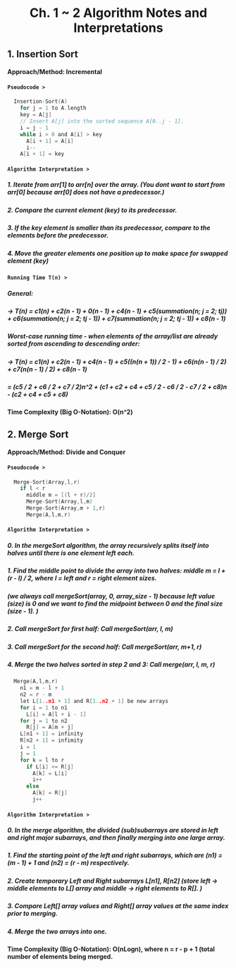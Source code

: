 # <h1 align='center'> Ch. 1 ~ 2 Algorithm Notes and Interpretations

## 1. Insertion Sort
#### Approach/Method: Incremental 
#### **`Pseudocode >`**
```C
  Insertion-Sort(A)
    for j = 1 to A.length
    key = A[j]
    // Insert A[j] into the sorted sequence A[0..j - 1].
    i = j - 1
    while i > 0 and A[i] > key
      A[i + 1] = A[i]
      i--
    A[i + 1] = key

```
#### **`Algorithm Interpretation >`**
##### 1. Iterate from arr[1] to arr[n] over the array. (You dont want to start from arr[0] because arr[0] does not have a predecessor.)
##### 2. Compare the current element (key) to its predecessor.
##### 3. If the key element is smaller than its predecessor, compare to the elements before the predecessor. 
##### 4. Move the greater elements one position up to make space for swapped element (key)
#### **`Running Time T(n) >`**
##### General: 
##### -> T(n) = c1(n) + c2(n - 1) + 0(n - 1) + c4(n - 1) + c5(summation(n; j = 2; tj)) + c6(summation(n; j = 2; tj - 1)) + c7(summation(n; j = 2; tj - 1)) + c8(n - 1)
##### Worst-case running time - when elements of the array/list are already sorted from ascending to descending order: 
##### -> T(n) = c1(n) + c2(n - 1) + c4(n - 1) + c5((n(n + 1)) / 2 - 1) + c6(n(n - 1) / 2) + c7(n(n - 1) / 2) + c8(n - 1) 
##### = (c5 / 2 + c6 / 2 + c7 / 2)n^2 + (c1 + c2 + c4 + c5 / 2 - c6 / 2 - c7 / 2 + c8)n - (c2 + c4 + c5 + c8)
#### Time Complexity (Big O-Notation): O(n^2)
## 2. Merge Sort 
#### Approach/Method: Divide and Conquer
#### **`Pseudocode >`**
```C
  Merge-Sort(Array,l,r)
    if l < r
      middle m = [(l + r)/2]
      Merge-Sort(Array,l,m)
      Merge-Sort(Array,m + 1,r)
      Merge(A,l,m,r)
```
#### **`Algorithm Interpretation >`**
##### 0. In the mergeSort algorithm, the array recursively splits itself into halves until there is one element left each. 
##### 1. Find the middle point to divide the array into two halves: middle m = l + (r - l) / 2, where l = left and r = right element sizes. 
##### (we always call mergeSort(array, 0, array_size - 1) because left value (size) is 0 and we want to find the midpoint between 0 and the final size (size - 1). )
##### 2. Call mergeSort for first half: Call mergeSort(arr, l, m)
##### 3. Call mergeSort for the second half: Call mergeSort(arr, m+1, r)
##### 4. Merge the two halves sorted in step 2 and 3: Call merge(arr, l, m, r)

```C
  Merge(A,l,m,r)
    n1 = m - l + 1
    n2 = r - m
    let L[1..n1 + 1] and R[1..n2 + 1] be new arrays
    for i = 1 to n1
      L[i] = A[l + i - 1]
    for j = 1 to n2
      R[j] = A[m + j]
    L[n1 + 1] = infinity
    R[n2 + 1] = infimity
    i = 1
    j = 1
    for k = l to r
      if L[i] <= R[j]
        A[k] = L[i]
        i++
      else 
        A[k] = R[j]
        j++        
```
#### **`Algorithm Interpretation >`**
##### 0. In the merge algorithm, the divided (sub)subarrays are stored in left and right major subarrays, and then finally merging into one large array. 
##### 1. Find the starting point of the left and right subarrays, which are (n1) = (m - 1) + 1 and (n2) = (r - m) respectively. 
##### 2. Create temporary Left and Right subarrays L[n1], R[n2] (store left -> middle elements to L[] array and middle -> right elements to R[]. )
##### 3. Compare Left[] array values and Right[] array values at the same index prior to merging.
##### 4. Merge the two arrays into one. 
#### Time Complexity (Big O-Notation): O(nLogn), where n = r - p + 1 (total number of elements being merged.


